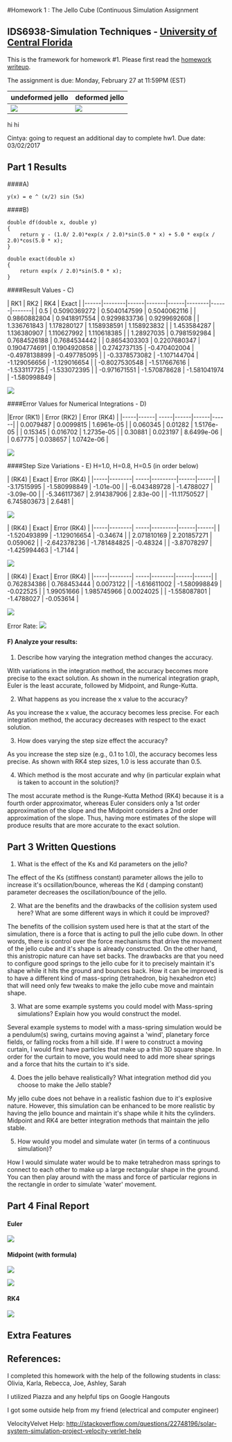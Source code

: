 #Homework 1 : The Jello Cube (Continuous Simulation Assignment
## IDS6938-Simulation Techniques - [University of Central Florida](http://www.ist.ucf.edu/grad/)


This is the framework for homework #1. Please first read the [homework writeup](HomeWork%231.pdf).

The assignment is due: Monday, February 27 at 11:59PM (EST)

| undeformed jello  | deformed jello |
| ------------- | ------------- |
| ![](images/undeformed3.png?raw=true)  | ![](images/deformed3.png?raw=true) |

hi hi

Cintya: going to request an additional day to complete hw1. 
Due date: 03/02/2017


Part 1 Results
---
####A)

~~~
y(x) = e ^ (x/2) sin (5x)
~~~

####B)
~~~
double df(double x, double y)            
{
    return y - (1.0/ 2.0)*exp(x / 2.0)*sin(5.0 * x) + 5.0 * exp(x / 2.0)*cos(5.0 * x);
}

double exact(double x)            
{
    return exp(x / 2.0)*sin(5.0 * x);
}

~~~

####Result Values - C)

| RK1           | RK2          | RK4           | Exact        |
|------|--------|------|-------|------|--------|------|-------|
| 0.5           | 0.5090369272 | 0.5040147599  | 0.5040062116 |
| 0.9860882804  | 0.9418917554 | 0.9299833736  | 0.9299692608 |
| 1.336761843	| 1.178280127  | 1.158938591   | 1.158923832  |
| 1.453584287   | 1.136380907  | 1.110627992   | 1.110618385  |
| 1.28927035    | 0.7981592984 | 0.7684526188  | 0.7684534442 |
| 0.8654303303  | 0.2207680347 | 0.1904774691  | 0.1904920858 |
| 0.2742737135  | -0.470402004 | -0.4978138899 | -0.497785095 |
| -0.3378573082 | -1.107144704 | -1.129056656  | -1.129016654 |
| -0.8027530548 | -1.517667616 | -1.533117725  | -1.533072395 |
| -0.971671551  | -1.570878628 | -1.581041974  | -1.580998849 |


  ![](images/NIPart1C.jpg?raw=true)  



####Error Values for Numerical Integrations - D)

|Error (RK1) | Error (RK2) | Error (RK4) |
|-----|------| -----|------|------|------|
| 0.0079487  |  0.0099815  |  1.6961e-05 |
| 0.060345   |  0.01282    |  1.5176e-05 |
| 0.15345    |  0.016702   |  1.2735e-05 |
| 0.30881    |  0.023197   |  8.6499e-06 |
| 0.67775    |  0.038657   |  1.0742e-06 |


 ![](images/ErrorValueNIs.jpg?raw=true) 


####Step Size Variations - E) H=1.0, H=0.8, H=0.5 (in order below)

| (RK4)        | Exact          | Error (RK4) |
|-----|--------| -----|---------|------|------|
| -3.17515995  |  -1.580998849  |  -1.01e-00  |
| -6.043489728 |  -1.4788027    |  -3.09e-00  |
| -5.346117367 |  2.914387906   |  2.83e-00   |
| -11.11750527 |  6.745803673   |  2.6481     |

  ![](images/ValueH1.jpg?raw=true) 


| (RK4)        | Exact          | Error (RK4) |
|-----|--------| -----|---------|------|------|
| -1.520493899 |  -1.129016654  |  -0.34674   |
| 2.071810169  |  2.201857271   |  0.059062   |
| -2.642378236 |  -1.781484825  |  -0.48324   |
| -3.87078297  |  -1.425994463  |  -1.7144    |

  ![](images/ValueH8.jpg?raw=true) 


| (RK4)        | Exact         | Error (RK4) |
|-----|--------| -----|--------|------|------|
| 0.762834386  |  0.768453444  | 0.0073122   |
| -1.616611002 |  -1.580998849 | -0.022525   |
| 1.99051666   |  1.985745966  | 0.0024025   |
| -1.558087801 |  -1.4788027   | -0.053614   |

 ![](images/ValueH5.jpg?raw=true) 


Error Rate:
 ![](images/ErrorRateRK4s.jpg?raw=true) 


#### F) Analyze your results: 

1) Describe how varying the integration method changes the accuracy.

With variations in the integration method, the accuracy becomes more precise to the exact solution. As shown in the numerical integration graph, Euler is the least accurate, followed by Midpoint, and Runge-Kutta. 


2) What happens as you increase the x value to the accuracy?

As you increase the x value, the accuracy becomes less precise. For each integration method, the accuracy decreases with respect to the exact solution.

3) How does varying the step size effect the accuracy?

As you increase the step size (e.g., 0.1 to 1.0), the accuracy becomes less precise. As shown with RK4 step sizes, 1.0 is less accurate than 0.5.

4) Which method is the most accurate and why (in particular explain what is taken to account in the solution)?

The most accurate method is the Runge-Kutta Method (RK4) because it is a fourth order approximator, whereas Euler considers only a 1st order approximation of the slope and the Midpoint considers a 2nd order approximation of the slope. Thus, having more estimates of the slope will produce results that are more accurate to the exact solution.



Part 3 Written Questions
---

1. What is the effect of the Ks and Kd parameters on the jello?

The effect of the Ks (stiffness constant) parameter allows the jello to increase it's ocsillation/bounce, whereas the Kd ( damping constant) parameter decreases the oscillation/bounce of the jello. 


2. What are the benefits and the drawbacks of the collision system used here? What are some different ways in which it could be improved?

The benefits of the collision system used here is that at the start of the simulation, there is a force that is acting to pull the jello cube down. In other words, there is control over the force mechanisms that drive the movement of the jello cube and it's shape is already constructed. On the other hand, this anistropic nature can have set backs. The drawbacks are that you need to configure good springs to the jello cube for it to precisely maintain it's shape while it hits the ground and bounces back. How it can be improved is to have a different kind of mass-spring (tetrahedron, big hexahedron etc) that will need only few tweaks to make the jello cube move and maintain shape.    


3. What are some example systems you could model with Mass-spring simulations? Explain how you would construct the model.

Several example systems to model with a mass-spring simulation would be a pendulum(s) swing, curtains moving against a 'wind', planetary force fields, or falling rocks from a hill side. If I were to construct a moving curtain, I would first have particles that make up a thin 3D square shape. In order for the curtain to move, you would need to add more shear springs and a force that hits the curtain to it's side.  


4. Does the jello behave realistically? What integration method did you choose to make the Jello stable?

My jello cube does not behave in a realistic fashion due to it's explosive nature. However, this simulation can be enhanced to be more realistic by having the jello bounce and maintain it's shape while it hits the cylinders. Midpoint and RK4 are better integration methods that maintain the jello stable. 


5. How would you model and simulate water (in terms of a continuous simulation)?

How I would simulate water would be to make tetrahedron mass springs to connect to each other to make up a large rectangular shape in the ground. You can then play around with the mass and force of particular regions in the rectangle in order to simulate 'water' movement.  


Part 4 Final Report
---

#### Euler

 ![](images/Euler_Code.JPG?raw=true) 
 

#### Midpoint (with formula)

![](images/midpoint1.JPG?raw=true) 

![](images/midpoint2.JPG?raw=true) 



#### RK4

![](images/rk4.JPG?raw=true) 





Extra Features
---




References:
---
I completed this homework with the help of the following students in class:
Olivia, Karla, Rebecca, Joe, Ashley, Sarah

I utilized Piazza and any helpful tips on Google Hangouts

I got some outside help from my friend (electrical and computer engineer)

VelocityVelvet Help:
http://stackoverflow.com/questions/22748196/solar-system-simulation-project-velocity-verlet-help